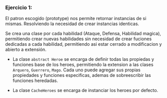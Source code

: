 
### Ejercicio 1:
El patron escogido (prototype) nos permite retornar instancias de si mismas. Resolviendo la
necesidad de crear instancias identicas.

Se crea una clase por cada habilidad (Ataque, Defensa, Habilidad magica), permitiendo crear nuevas habilidades sin necesidad de crear
fuciones dedicadas a cada habilidad,  permitiendo asi estar cerrado a modificacion y abierto a extensión.

- La clase `abstract Heroe` se encarga de definir todas las propiedas y funciones base de los heroes, permitiendo la extension
  a las clases `Arquero`, `Guerrero`, `Mago`. Cada uno puede agregar sus propias propiedades y funciones especificas, ademas
  de sobreescribir las funciones heredadas.

- La clase `CacheHeroes` se encarga de instanciar los heroes por defecto.